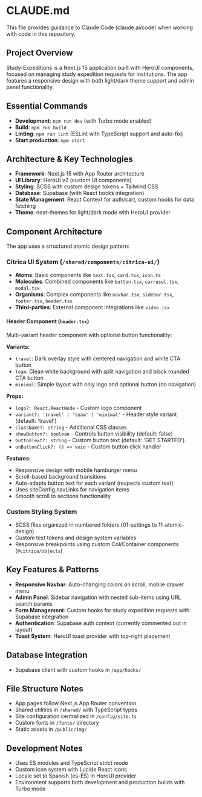 # CLAUDE.md

This file provides guidance to Claude Code (claude.ai/code) when working with code in this repository.

## Project Overview
Study-Expeditions is a Next.js 15 application built with HeroUI components, focused on managing study expedition requests for institutions. The app features a responsive design with both light/dark theme support and admin panel functionality.

## Essential Commands
- **Development**: `npm run dev` (with Turbo mode enabled)  
- **Build**: `npm run build`
- **Linting**: `npm run lint` (ESLint with TypeScript support and auto-fix)
- **Start production**: `npm start`

## Architecture & Key Technologies
- **Framework**: Next.js 15 with App Router architecture
- **UI Library**: HeroUI v2 (custom UI components)
- **Styling**: SCSS with custom design tokens + Tailwind CSS
- **Database**: Supabase (with React hooks integration)
- **State Management**: React Context for auth/cart, custom hooks for data fetching
- **Theme**: next-themes for light/dark mode with HeroUI provider

## Component Architecture
The app uses a structured atomic design pattern:

### Citrica UI System (`/shared/components/citrica-ui/`)
- **Atoms**: Basic components like `text.tsx`, `card.tsx`, `icon.ts`
- **Molecules**: Combined components like `button.tsx`, `carrusel.tsx`, `modal.tsx`  
- **Organisms**: Complex components like `navbar.tsx`, `sidebar.tsx`, `footer.tsx`, `header.tsx`
- **Third-parties**: External component integrations like `video.jsx`

#### Header Component (`header.tsx`)
Multi-variant header component with optional button functionality:

**Variants:**
- `travel`: Dark overlay style with centered navigation and white CTA button
- `team`: Clean white background with split navigation and black rounded CTA button  
- `minimal`: Simple layout with only logo and optional button (no navigation)

**Props:**
- `logo?: React.ReactNode` - Custom logo component
- `variant?: 'travel' | 'team' | 'minimal'` - Header style variant (default: 'travel')
- `className?: string` - Additional CSS classes
- `showButton?: boolean` - Controls button visibility (default: false)
- `buttonText?: string` - Custom button text (default: 'GET STARTED')
- `onButtonClick?: () => void` - Custom button click handler

**Features:**
- Responsive design with mobile hamburger menu
- Scroll-based background transitions
- Auto-adapts button text for each variant (respects custom text)
- Uses siteConfig.navLinks for navigation items
- Smooth scroll to sections functionality

### Custom Styling System
- SCSS files organized in numbered folders (01-settings to 11-atomic-design)
- Custom text tokens and design system variables
- Responsive breakpoints using custom Col/Container components (`@citrica/objects`)

## Key Features & Patterns
- **Responsive Navbar**: Auto-changing colors on scroll, mobile drawer menu
- **Admin Panel**: Sidebar navigation with nested sub-items using URL search params
- **Form Management**: Custom hooks for study expedition requests with Supabase integration
- **Authentication**: Supabase auth context (currently commented out in layout)
- **Toast System**: HeroUI toast provider with top-right placement

## Database Integration
- Supabase client with custom hooks in `/app/hooks/`

## File Structure Notes  
- App pages follow Next.js App Router convention
- Shared utilities in `/shared/` with TypeScript types
- Site configuration centralized in `/config/site.ts`
- Custom fonts in `/fonts/` directory
- Static assets in `/public/img/`

## Development Notes
- Uses ES modules and TypeScript strict mode
- Custom icon system with Lucide React icons
- Locale set to Spanish (es-ES) in HeroUI provider
- Environment supports both development and production builds with Turbo mode